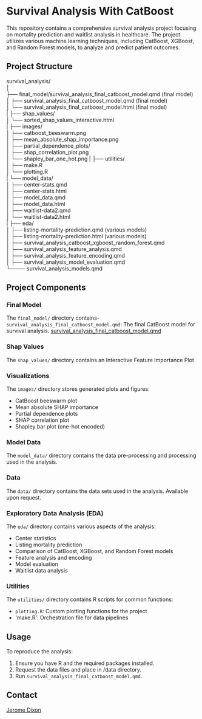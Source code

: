 # **Survival Analysis With CatBoost**

This repository contains a comprehensive survival analysis project focusing on mortality prediction and waitlist analysis in healthcare. The project utilizes various machine learning techniques, including CatBoost, XGBoost, and Random Forest models, to analyze and predict patient outcomes.

## Project Structure

survival_analysis/  
│  
├── final_model/survival_analysis_final_catboost_model.qmd (final model)  
│ ├── survival_analysis_final_catboost_model.qmd (final model)  
│ └── survival_analysis_final_catboost_model.html (final model)  
|
├── shap_values/  
│ └── sorted_shap_values_interactive.html  
|
├── images/  
│ ├── catboost_beeswarm.png  
│ ├── mean_absolute_shap_importance.png  
│ ├── partial_dependence_plots/  
│ ├── shap_correlation_plot.png  
│ └── shapley_bar_one_hot.png 
|
├── utilities/  
│ ├── make.R  
│ └── plotting.R  
|
└── model_data/  
│ ├── center-stats.qmd  
│ ├── center-stats.html  
│ ├── model_data.qmd  
│ ├── model_data.html  
│ ├── waitlist-data2.qmd  
│ └── waitlist-data2.html  
|
├── eda/  
│ ├── listing-mortality-prediction.qmd (various models)  
│ ├── listing-mortality-prediction.html (various models)  
│ ├── survival_analysis_catboost_xgboost_random_forest.qmd  
│ ├── survival_analysis_feature_analysis.qmd   
│ ├── survival_analysis_feature_encoding.qmd   
│ ├── survival_analysis_model_evaluation.qmd   
└──── survival_analysis_models.qmd   


## Project Components  

### Final Model
The `final_model/` directory contains- `survival_analysis_final_catboost_model.qmd`: The final CatBoost model for survival analysis.
[survival_analysis_final_catboost_model.qmd](https://plotly-demo.s3.us-east-1.amazonaws.com/survival_analysis_final_catboost_model.html)

### Shap Values  
The `shap_values/` directory contains an Interactive Feature Importance Plot

### Visualizations
The `images/` directory stores generated plots and figures:
- CatBoost beeswarm plot
- Mean absolute SHAP importance
- Partial dependence plots
- SHAP correlation plot
- Shapley bar plot (one-hot encoded)

### Model Data
The `model_data/` directory contains the data pre-processing and processing used in the analysis.

### Data
The `data/` directory contains the data sets used in the analysis.
Available upon request.

### Exploratory Data Analysis (EDA)  
The `eda/` directory contains various aspects of the analysis:
- Center statistics
- Listing mortality prediction
- Comparison of CatBoost, XGBoost, and Random Forest models
- Feature analysis and encoding
- Model evaluation
- Waitlist data analysis

### Utilities
The `utilities/` directory contains R scripts for common functions:
- `plotting.R`: Custom plotting functions for the project
- 'make.R': Orchestration file for data pipelines

## Usage
To reproduce the analysis:

1. Ensure you have R and the required packages installed.
2. Request the data files and place in /data directory.
3. Run `survival_analysis_final_catboost_model.qmd`.


## Contact

[Jerome Dixon](https://www.linkedin.com/in/jeromedixon3590/)